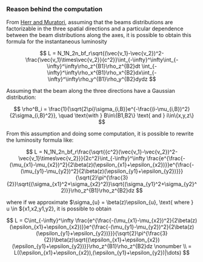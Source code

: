 ### Reason behind the computation

From [Herr and Muratori](https://cds.cern.ch/record/941318/files/p361.pdf), assuming that the beams distributions are factorizable in the three spatial directions and a particular dependence between the beam distributions along the axes, it is possible to obtain this formula for the instantaneous luminosity

$$
    L = N_1N_2n_bf_r\sqrt{(\vec{v_1}-\vec{v_2})^2-\frac{\vec{v_1}\times\vec{v_2}}{c^2}}\int_{-\infty}^\infty\int_{-\infty}^\infty\rho_z^{B1}\rho_z^{B2}dt \int_{-\infty}^\infty\rho_x^{B1}\rho_x^{B2}dx\int_{-\infty}^\infty\rho_y^{B1}\rho_y^{B2}dydz
$$

Assuming that the beam along the three directions have a Gaussian distribution:

$$
        \rho^B_i = \frac{1}{\sqrt{2\pi}\sigma_{i,B}}e^{-\frac{(i-\mu_{i,B})^2}{2\sigma_{i,B}^2}}, \quad \text{with } B\in\{B1,B2\} \text{ and } i\in\{x,y,z\}
$$


From this assumption and doing some computation, it is possible to rewrite the luminosity formula like: 

$$
    L = N_1N_2n_bf_r\frac{\sqrt{{c^2}(\vec{v_1}-\vec{v_2})^2-\vec{v_1}\times\vec{v_2}}}{2c^2}\int_{-\infty}^\infty \frac{e^{\frac{-(\mu_{x1}-\mu_{x2})^2}{2\beta(z)(\epsilon_{x1}+\epsilon_{x2})}}e^{\frac{-(\mu_{y1}-\mu_{y2})^2}{2\beta(z)(\epsilon_{y1}+\epsilon_{y2})}}}{\sqrt{2}\pi^{\frac{3}{2}}\sqrt{(\sigma_{x1}^2+\sigma_{x2}^2)}\sqrt{(\sigma_{y1}^2+\sigma_{y2}^2)}}\rho_z^{B1}\rho_z^{B2}dz
$$

where if we approximate  $\sigma_{u} = \beta(z)\epsilon_{u},  \text{ where } u \in ${x1,x2,y1,y2}, it is possible to obtain

$$
     L  =
         C\int_{-\infty}^\infty \frac{e^{\frac{-(\mu_{x1}-\mu_{x2})^2}{2\beta(z)(\epsilon_{x1}+\epsilon_{x2})}}e^{\frac{-(\mu_{y1}-\mu_{y2})^2}{2\beta(z)(\epsilon_{y1}+\epsilon_{y2})}}}{\sqrt{2}\pi^{\frac{3}{2}}\beta(z)\sqrt{(\epsilon_{x1}+\epsilon_{x2})(\epsilon_{y1}+\epsilon_{y2})}}\rho_z^{B1}\rho_z^{B2}dz  \nonumber \\
     = L((\epsilon_{x1}+\epsilon_{x2}),(\epsilon_{y1}+\epsilon_{y2})|\dots)
$$


